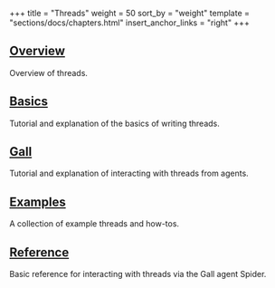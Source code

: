 +++
title = "Threads"
weight = 50
sort_by = "weight"
template = "sections/docs/chapters.html"
insert_anchor_links = "right"
+++

## [Overview](@/docs/userspace/threads/overview.md)

Overview of threads.

## [Basics](@/docs/userspace/threads/basics/_index.md)

Tutorial and explanation of the basics of writing threads.

## [Gall](@/docs/userspace/threads/gall/_index.md)

Tutorial and explanation of interacting with threads from agents.

## [Examples](@/docs/userspace/threads/examples/_index.md)

A collection of example threads and how-tos.

## [Reference](@/docs/userspace/threads/reference.md)

Basic reference for interacting with threads via the Gall agent Spider.
